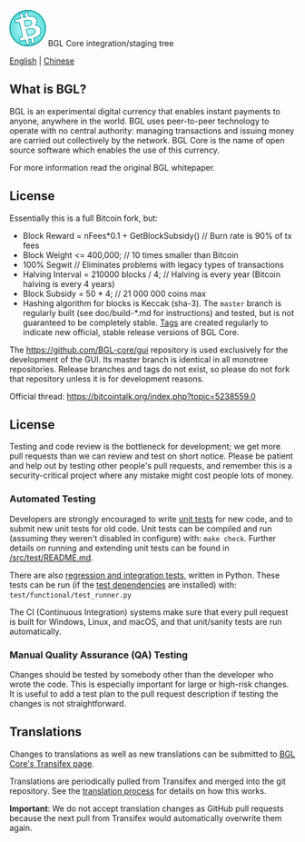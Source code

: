 ![](share/pixmaps/BGL64.png) BGL Core integration/staging tree

[English](#) | [Chinese](./README-zh.md) 

What is BGL?
----------------

BGL is an experimental digital currency that enables instant payments to
anyone, anywhere in the world. BGL uses peer-to-peer technology to operate
with no central authority: managing transactions and issuing money are carried
out collectively by the network. BGL Core is the name of open source
software which enables the use of this currency.

For more information read the original BGL whitepaper.

License
-------

Essentially this is a full Bitcoin fork, but:
* Block Reward = nFees*0.1 + GetBlockSubsidy()    // Burn rate is 90% of tx fees
* Block Weight <= 400,000;                        // 10 times smaller than Bitcoin
* 100% Segwit                                     // Eliminates problems with legacy types of transactions
* Halving Interval = 210000 blocks / 4;           // Halving is every year (Bitcoin halving is every 4 years)
* Block Subsidy = 50 * 4;                         // 21 000 000 coins max
* Hashing algorithm for blocks is Keccak (sha-3).
The `master` branch is regularly built (see doc/build-*.md for instructions) and tested, but is not guaranteed to be
completely stable. [Tags](https://github.com/BitgesellOfficial/bitgesell/tags) are created
regularly to indicate new official, stable release versions of BGL Core.

The https://github.com/BGL-core/gui repository is used exclusively for the
development of the GUI. Its master branch is identical in all monotree
repositories. Release branches and tags do not exist, so please do not fork
that repository unless it is for development reasons.

Official thread: https://bitcointalk.org/index.php?topic=5238559.0

License
-------

Testing and code review is the bottleneck for development; we get more pull
requests than we can review and test on short notice. Please be patient and help out by testing
other people's pull requests, and remember this is a security-critical project where any mistake might cost people
lots of money.

### Automated Testing

Developers are strongly encouraged to write [unit tests](src/test/README.md) for new code, and to
submit new unit tests for old code. Unit tests can be compiled and run
(assuming they weren't disabled in configure) with: `make check`. Further details on running
and extending unit tests can be found in [/src/test/README.md](/src/test/README.md).

There are also [regression and integration tests](/test), written
in Python.
These tests can be run (if the [test dependencies](/test) are installed) with: `test/functional/test_runner.py`

The CI (Continuous Integration) systems make sure that every pull request is built for Windows, Linux, and macOS,
and that unit/sanity tests are run automatically.

### Manual Quality Assurance (QA) Testing

Changes should be tested by somebody other than the developer who wrote the
code. This is especially important for large or high-risk changes. It is useful
to add a test plan to the pull request description if testing the changes is
not straightforward.

Translations
------------

Changes to translations as well as new translations can be submitted to
[BGL Core's Transifex page](https://www.transifex.com/bitcoin/bitcoin/).

Translations are periodically pulled from Transifex and merged into the git repository. See the
[translation process](doc/translation_process.md) for details on how this works.

**Important**: We do not accept translation changes as GitHub pull requests because the next
pull from Transifex would automatically overwrite them again.
